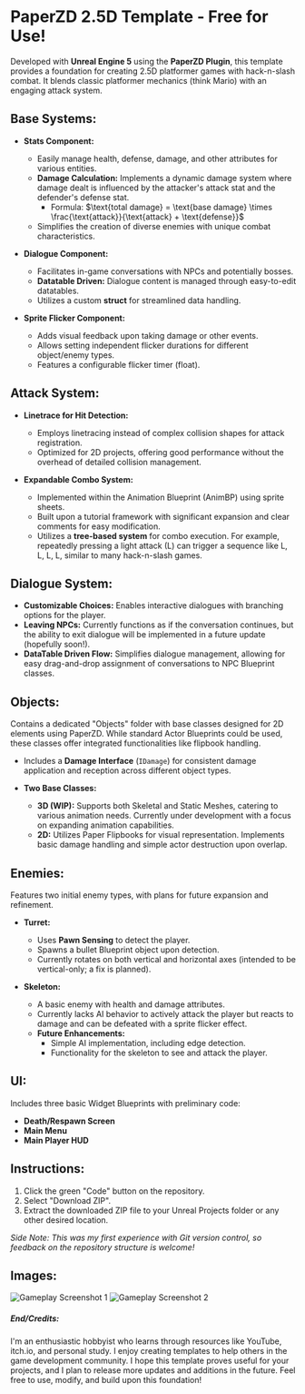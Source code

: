 # PaperZD 2.5D Template - Free for Use!

Developed with **Unreal Engine 5** using the **PaperZD Plugin**, this template provides a foundation for creating 2.5D platformer games with hack-n-slash combat. It blends classic platformer mechanics (think Mario) with an engaging attack system.

## Base Systems:

-   **Stats Component:**
    -   Easily manage health, defense, damage, and other attributes for various entities.
    -   **Damage Calculation:** Implements a dynamic damage system where damage dealt is influenced by the attacker's attack stat and the defender's defense stat.
        -   Formula: $\text{total damage} = \text{base damage} \times \frac{\text{attack}}{\text{attack} + \text{defense}}$
    -   Simplifies the creation of diverse enemies with unique combat characteristics.

-   **Dialogue Component:**
    -   Facilitates in-game conversations with NPCs and potentially bosses.
    -   **Datatable Driven:** Dialogue content is managed through easy-to-edit datatables.
    -   Utilizes a custom **struct** for streamlined data handling.

-   **Sprite Flicker Component:**
    -   Adds visual feedback upon taking damage or other events.
    -   Allows setting independent flicker durations for different object/enemy types.
    -   Features a configurable flicker timer (float).

## Attack System:

-   **Linetrace for Hit Detection:**
    -   Employs linetracing instead of complex collision shapes for attack registration.
    -   Optimized for 2D projects, offering good performance without the overhead of detailed collision management.

-   **Expandable Combo System:**
    -   Implemented within the Animation Blueprint (AnimBP) using sprite sheets.
    -   Built upon a tutorial framework with significant expansion and clear comments for easy modification.
    -   Utilizes a **tree-based system** for combo execution. For example, repeatedly pressing a light attack (L) can trigger a sequence like L, L, L, L, similar to many hack-n-slash games.

## Dialogue System:

-   **Customizable Choices:** Enables interactive dialogues with branching options for the player.
-   **Leaving NPCs:** Currently functions as if the conversation continues, but the ability to exit dialogue will be implemented in a future update (hopefully soon!).
-   **DataTable Driven Flow:** Simplifies dialogue management, allowing for easy drag-and-drop assignment of conversations to NPC Blueprint classes.

## Objects:

Contains a dedicated "Objects" folder with base classes designed for 2D elements using PaperZD. While standard Actor Blueprints could be used, these classes offer integrated functionalities like flipbook handling.

-   Includes a **Damage Interface** (`IDamage`) for consistent damage application and reception across different object types.

-   **Two Base Classes:**
    -   **3D (WIP):** Supports both Skeletal and Static Meshes, catering to various animation needs. Currently under development with a focus on expanding animation capabilities.
    -   **2D:** Utilizes Paper Flipbooks for visual representation. Implements basic damage handling and simple actor destruction upon overlap.

## Enemies:

Features two initial enemy types, with plans for future expansion and refinement.

-   **Turret:**
    -   Uses **Pawn Sensing** to detect the player.
    -   Spawns a bullet Blueprint object upon detection.
    -   Currently rotates on both vertical and horizontal axes (intended to be vertical-only; a fix is planned).

-   **Skeleton:**
    -   A basic enemy with health and damage attributes.
    -   Currently lacks AI behavior to actively attack the player but reacts to damage and can be defeated with a sprite flicker effect.
    -   **Future Enhancements:**
        -   Simple AI implementation, including edge detection.
        -   Functionality for the skeleton to see and attack the player.

## UI:

Includes three basic Widget Blueprints with preliminary code:

-   **Death/Respawn Screen**
-   **Main Menu**
-   **Main Player HUD**

## Instructions:

1.  Click the green "Code" button on the repository.
2.  Select "Download ZIP".
3.  Extract the downloaded ZIP file to your Unreal Projects folder or any other desired location.

*Side Note: This was my first experience with Git version control, so feedback on the repository structure is welcome!*

## Images:

![Gameplay Screenshot 1](https://github.com/user-attachments/assets/4aee32ab-6400-403e-b8c7-ea4c424974fe)
![Gameplay Screenshot 2](https://github.com/user-attachments/assets/a0eed4ed-6e23-41cb-9a3d-9870bef12766)

##### End/Credits:

I'm an enthusiastic hobbyist who learns through resources like YouTube, itch.io, and personal study. I enjoy creating templates to help others in the game development community. I hope this template proves useful for your projects, and I plan to release more updates and additions in the future. Feel free to use, modify, and build upon this foundation!
